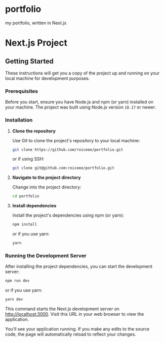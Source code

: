 # portfolio

my portfolio, written in Next.js

# Next.js Project

## Getting Started

These instructions will get you a copy of the project up and running on your local machine for development purposes.

### Prerequisites

Before you start, ensure you have Node.js and npm (or yarn) installed on your machine. The project was built using Node.js version `18.17` or newer.

### Installation

1. **Clone the repository**

   Use Git to clone the project's repository to your local machine:

   ```sh
   git clone https://github.com/roiceee/portfolio.git
   ```

   or if using SSH:

   ```sh
   git clone git@github.com:roiceee/portfolio.git
   ```

2. **Navigate to the project directory**

   Change into the project directory:

   ```sh
   cd portfolio
   ```

3. **Install dependencies**

   Install the project's dependencies using npm (or yarn):

   ```sh
   npm install
   ```

   or if you use yarn:

   ```sh
   yarn
   ```

### Running the Development Server

After installing the project dependencies, you can start the development server:

```sh
npm run dev
```

or if you use yarn:

```sh
yarn dev
```

This command starts the Next.js development server on [http://localhost:3000](http://localhost:3000). Visit this URL in your web browser to view the application.

You'll see your application running. If you make any edits to the source code, the page will automatically reload to reflect your changes.